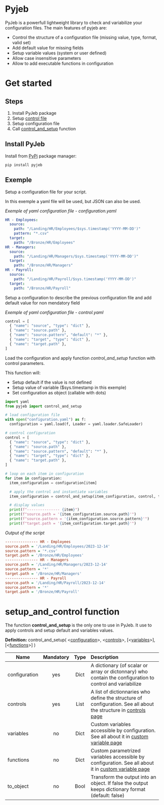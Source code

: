 # Pyjeb

PyJeb is a powerfull lightweight library to check and variabilize your configuration files.
The main features of pyjeb are:

* Control the structure of a configuration file (missing value, type, format, valid set)
* Add default value for missing fields
* Setup variable values (system or user defined)
* Allow case insensitive parameters
* Allow to add executable functions in configuration

# Get started
## Steps
1. Install PyJeb package
2. Setup [control file](/docs/config/controls.md)
3. Setup configuration file
4. Call [control_and_setup](#setup_and_control-function) function

## Install PyJeb
Install from [PyPi](https://pypi.org/project/pyjeb/) package manager:
``` shell
pip install pyjeb
```

## Exemple
Setup a configuration file for your script. 

In this exemple a yaml file will be used, but JSON can also be used.

_Exemple of yaml configuration file - configuration.yaml_
``` yaml
HR - Employees:
  source:
    path: "/Landing/HR/Employees/$sys.timestamp('YYYY-MM-DD')"
    pattern: "*.csv"
  target:
    path: "/Bronze/HR/Employees"
HR - Managers:
  source:
    path: "/Landing/HR/Managers/$sys.timestamp('YYYY-MM-DD')"
  target:
    path: "/Bronze/HR/Managers"
HR - Payroll:
  source:
    path: "/Landing/HR/Payroll/$sys.timestamp('YYYY-MM-DD')"
  target:
    path: "/Bronze/HR/Payroll"
```

Setup a configuration to describe the previous configuration file and add default value for non mendatory field

_Exemple of yaml configuration file - control.yaml_
``` python
control = [
  { "name": "source", "type": "dict" },
  { "name": "source.path" },
  { "name": "source.pattern", "default": "*" },
  { "name": "target", "type": "dict" },
  { "name": "target.path" },
]
```

Load the configuration and apply function _control_and_setup_ function with control parameters.

This function will:
- Setup default if the value is not defined
- Setup value of variable ($sys.timestamp in this exemple)
- Set configuration as object (callable with dots)

``` python
import yaml
from pyjeb import control_and_setup

# load configuration file
with open("configuration.yaml") as f:
  configuration = yaml.load(f, Loader = yaml.loader.SafeLoader)

# control configuration
control = [
  { "name": "source", "type": "dict" },
  { "name": "source.path" },
  { "name": "source.pattern", "default": "*" },
  { "name": "target", "type": "dict" },
  { "name": "target.path" },
]

# loop on each item in configuration
for item in configuration:
  item_configuration = configuration[item]

  # apply the control and instantiate variables
  item_configuration = control_and_setup(item_configuration, control, to_object = True)

  # display values 
  print(f"--------------- {item}")
  print(f"source.path = '{item_configuration.source.path}'")
  print(f"source.pattern = '{item_configuration.source.pattern}'")
  print(f"target.path = '{item_configuration.target.path}'")

```

_Output of the script_
``` ini
--------------- HR - Employees
source.path = '/Landing/HR/Employees/2023-12-14'
source.pattern = '*.csv'
target.path = '/Bronze/HR/Employees'
--------------- HR - Managers
source.path = '/Landing/HR/Managers/2023-12-14'
source.pattern = '*'
target.path = '/Bronze/HR/Managers'
--------------- HR - Payroll
source.path = '/Landing/HR/Payroll/2023-12-14'
source.pattern = '*'
target.path = '/Bronze/HR/Payroll'
```

# setup_and_control function

The function __control_and_setup__ is the only one to use in PyJeb. It use to apply controls and setup default and variables values.

__Definition:__ control_and_setup(
    <[configuration](/docs/config/config.md)>,
    <[controls](/docs/config/controls.md)>,
    \[<[variables](/docs/variables/custom.md)>],
    \[<[functions](/docs/variables/custom.md)>]
)

| Name          | Mandatory | Type | Description |
|---------------|:---------:|:----:|:------------|
| configuration |    yes    | Dict | A dictionary (of scalar or array or dictonnary) who contain the configuration to control and variabilize
| controls      |    yes    | List | A list of dictionnaries who define the structure of configuration. See all about the structure in [controls page](/docs/config/controls.md)
| variables     |     no    | Dict | Custom variables accessible by configuration. See all about it in [custom variable page](/docs/variables/custom.md)
| functions     |     no    | Dict | Custom parametrized variables accessible by configuration. See all about it in [custom variable page](/docs/variables/custom.md)
| to_object     |     no    | Bool | Transform the output into an object. If false the output keeps dictionary format (default: false)